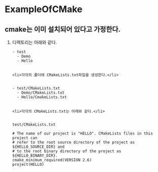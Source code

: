# ExampleOfCMake

## cmake는 이미 설치되어 있다고 가정한다.


<ol type="1"> 
	<li>디렉토리는 아래와 같다.</li>
	

	- test
	  - Demo
	  - Hello


	<li>각각의 폴더에 CMakeLists.txt파일을 생성한다.</li>


	- test/CMakeLists.txt
	  - Demo/CMakeLists.txt
	  - Hello/CmakeLists.txt


	<li>각각의 CMakeLists.txt는 아래와 같다.</li>


	test/CMakeLists.txt

	# The name of our project is "HELLO". CMakeLists files in this project can
	# refer to the root source directory of the project as ${HELLO_SOURCE_DIR} and
	# to the root binary directory of the project as ${HELLO_BINARY_DIR}.
	cmake_minimum_required(VERSION 2.6)
	project(HELLO)

	
</ol>